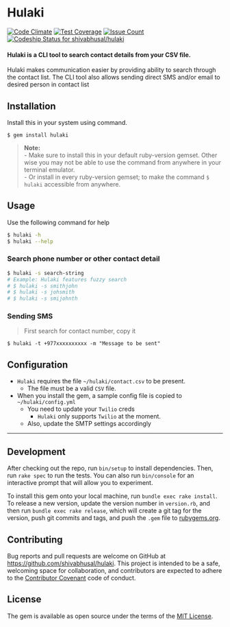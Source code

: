 # Hulaki
[![Code Climate](https://codeclimate.com/github/shivabhusal/hulaki/badges/gpa.svg)](https://codeclimate.com/github/shivabhusal/hulaki)
[![Test Coverage](https://codeclimate.com/github/shivabhusal/hulaki/badges/coverage.svg)](https://codeclimate.com/github/shivabhusal/hulaki/coverage)
[![Issue Count](https://codeclimate.com/github/shivabhusal/hulaki/badges/issue_count.svg)](https://codeclimate.com/github/shivabhusal/hulaki)
[ ![Codeship Status for shivabhusal/hulaki](https://codeship.com/projects/49470f10-ba22-0133-af95-025ac38368ea/status?branch=master)](https://codeship.com/projects/135625)

#### Hulaki is a CLI tool to search contact details from your CSV file.

Hulaki makes communication easier by providing ability to search through the contact list. The CLI tool also allows sending direct SMS and/or email to desired person in contact list

## Installation

Install this in your system using command.

    $ gem install hulaki

>**Note:**  
    - Make sure to install this in your default ruby-version gemset. Other wise you may not be able to use the command from anywhere in your terminal emulator.  
    - Or install in every ruby-version gemset; to make the command `$ hulaki` accessible from anywhere.

## Usage
Use the following command for help
```bash
$ hulaki -h
$ hulaki --help
```
### Search phone number or other contact detail
```bash
$ hulaki -s search-string
# Example: Hulaki features fuzzy search
# $ hulaki -s smithjohn
# $ hulaki -s johsmith
# $ hulaki -s smijohnth
```

### Sending SMS
> First search for contact number, copy it

```
$ hulaki -t +977xxxxxxxxxx -m "Message to be sent"
```

## Configuration
- `Hulaki` requires the file `~/hulaki/contact.csv` to be present. 
    -  The file must be a valid `CSV` file.
- When you install the gem, a sample config file is copied to `~/hulaki/config.yml`
    - You need to update your `Twilio` creds
        - `Hulaki` only supports `Twilio` at the moment. 
    - Also, update the SMTP settings accordingly

---

## Development

After checking out the repo, run `bin/setup` to install dependencies. Then, run `rake spec` to run the tests. You can also run `bin/console` for an interactive prompt that will allow you to experiment.

To install this gem onto your local machine, run `bundle exec rake install`. To release a new version, update the version number in `version.rb`, and then run `bundle exec rake release`, which will create a git tag for the version, push git commits and tags, and push the `.gem` file to [rubygems.org](https://rubygems.org).

## Contributing

Bug reports and pull requests are welcome on GitHub at https://github.com/shivabhusal/hulaki. This project is intended to be a safe, welcoming space for collaboration, and contributors are expected to adhere to the [Contributor Covenant](contributor-covenant.org) code of conduct.


## License

The gem is available as open source under the terms of the [MIT License](http://opensource.org/licenses/MIT).

